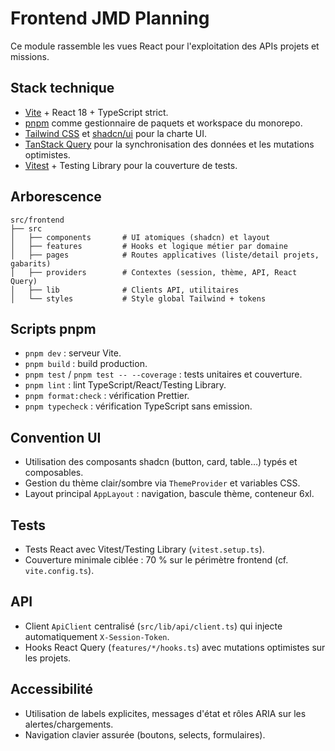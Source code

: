 # Frontend JMD Planning

Ce module rassemble les vues React pour l&apos;exploitation des APIs projets et missions.

## Stack technique

- [Vite](https://vitejs.dev/) + React 18 + TypeScript strict.
- [pnpm](https://pnpm.io) comme gestionnaire de paquets et workspace du monorepo.
- [Tailwind CSS](https://tailwindcss.com) et [shadcn/ui](https://ui.shadcn.com) pour la charte UI.
- [TanStack Query](https://tanstack.com/query/latest) pour la synchronisation des données et les mutations optimistes.
- [Vitest](https://vitest.dev) + Testing Library pour la couverture de tests.

## Arborescence

```
src/frontend
├── src
│   ├── components       # UI atomiques (shadcn) et layout
│   ├── features         # Hooks et logique métier par domaine
│   ├── pages            # Routes applicatives (liste/detail projets, gabarits)
│   ├── providers        # Contextes (session, thème, API, React Query)
│   ├── lib              # Clients API, utilitaires
│   └── styles           # Style global Tailwind + tokens
```

## Scripts pnpm

- `pnpm dev` : serveur Vite.
- `pnpm build` : build production.
- `pnpm test` / `pnpm test -- --coverage` : tests unitaires et couverture.
- `pnpm lint` : lint TypeScript/React/Testing Library.
- `pnpm format:check` : vérification Prettier.
- `pnpm typecheck` : vérification TypeScript sans emission.

## Convention UI

- Utilisation des composants shadcn (button, card, table…) typés et composables.
- Gestion du thème clair/sombre via `ThemeProvider` et variables CSS.
- Layout principal `AppLayout` : navigation, bascule thème, conteneur 6xl.

## Tests

- Tests React avec Vitest/Testing Library (`vitest.setup.ts`).
- Couverture minimale ciblée : 70 % sur le périmètre frontend (cf. `vite.config.ts`).

## API

- Client `ApiClient` centralisé (`src/lib/api/client.ts`) qui injecte automatiquement `X-Session-Token`.
- Hooks React Query (`features/*/hooks.ts`) avec mutations optimistes sur les projets.

## Accessibilité

- Utilisation de labels explicites, messages d&apos;état et rôles ARIA sur les alertes/chargements.
- Navigation clavier assurée (boutons, selects, formulaires).
